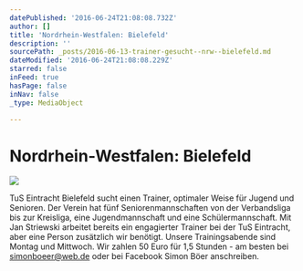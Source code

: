 ```yaml
---
datePublished: '2016-06-24T21:08:08.732Z'
author: []
title: 'Nordrhein-Westfalen: Bielefeld'
description: ''
sourcePath: _posts/2016-06-13-trainer-gesucht--nrw--bielefeld.md
dateModified: '2016-06-24T21:08:08.229Z'
starred: false
inFeed: true
hasPage: false
inNav: false
_type: MediaObject

---
```

# Nordrhein-Westfalen: Bielefeld
![](https://the-grid-user-content.s3-us-west-2.amazonaws.com/ba4501d7-c5ca-493a-a8eb-78baa0387c01.jpg)

TuS Eintracht Bielefeld sucht einen Trainer, optimaler Weise für Jugend und Senioren. Der Verein hat fünf Seniorenmannschaften von der Verbandsliga bis zur Kreisliga, eine Jugendmannschaft und eine Schülermannschaft. Mit Jan Striewski arbeitet bereits ein engagierter Trainer bei der TuS Eintracht, aber eine Person zusätzlich wir benötigt. Unsere Trainingsabende sind Montag und Mittwoch. Wir zahlen 50 Euro für 1,5 Stunden - am besten bei simonboeer@web.de oder bei Facebook Simon Böer anschreiben.